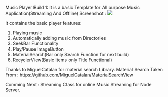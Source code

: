 Music Player Build 1:
It is a basic Template for All purpose Music Application(Streaming And Offline)
Screenshot : 
![](https://i.ibb.co/ypgcq7C/Screenshot-2019-06-13-19-23-28-196-com-example-tarunnarain-myapplication.png)

It contains the basic player features:
1. Playing music
2. Automatically adding music from Directories
3. SeekBar Functionality
4. Play/Pause ImageButton
5. MaterialSearch(Bar only Search Function for next build)
6. RecyclerView(Basic Items only Title Functional)


Thanks to MiguelCatalan for material search Library.
Material Search Taken From : https://github.com/MiguelCatalan/MaterialSearchView

Comming Next : Streaming Class for online Music Streaming for Node Server.




